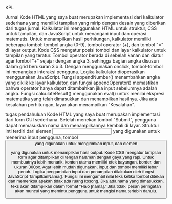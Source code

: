 KPL 

Jurnal
Kode HTML yang saya buat merupakan implementasi dari kalkulator sederhana yang memiliki tampilan yang mirip dengan desain yang diberikan dari tugas jurnal.  Kalkulator ini menggunakan HTML untuk struktur, CSS untuk tampilan, dan JavaScript untuk menangani input dan operasi matematis.  Untuk menampilkan hasil perhitungan, kalkulator memiliki beberapa tombol: tombol angka (0-9), tombol operator (+), dan tombol "=" di layar output.
Kode CSS mengatur posisi tombol dan layar kalkulator untuk tampilan yang teratur.  Tombol operator berada di sebelah kanan dan diatur agar tombol "+" sejajar dengan angka 3, sehingga bagian angka disusun dalam grid berukuran 3 x 3.  Dengan menggunakan onclick, tombol-tombol ini menangkap interaksi pengguna.
Logika kalkulator dioperasikan menggunakan JavaScript.  Fungsi appendNumber() menambahkan angka yang diklik ke layar kalkulator, dan fungsi appendOperator() memastikan bahwa operator hanya dapat ditambahkan jika input sebelumnya adalah angka. Fungsi calculateResult() menggunakan eval() untuk menilai ekspresi matematika yang telah dimasukkan dan menampilkan hasilnya.  Jika ada kesalahan perhitungan, layar akan menampilkan "Kesalahan".

tugas pendahuluan
Kode HTML yang saya buat merupakan implementasi dari form GUI sederhana. Setelah menekan tombol "Submit", pengguna dapat memasukkan nama dan menampilkannya kembali di layar.  Struktur inti terdiri dari elemen <input> yang digunakan untuk menerima input pengguna, tombol <button> yang digunakan untuk mengirimkan input, dan elemen <p> yang digunakan untuk menampilkan hasil output.
Kode CSS mengatur tampilan form agar ditampilkan di tengah halaman dengan gaya yang rapi.  Untuk membuatnya lebih menarik, konten utama memiliki efek bayangan, border, dan ukuran 300px.  Agar lebih mudah digunakan, input dan tombol memiliki lebar penuh.
Logika pengambilan input dan penampilan dilakukan oleh fungsi JavaScript TampilkanNama().  Fungsi ini mengambil nilai teks ketika tombol ditekan dan memeriksa apakah tidak ada ruang kosong. Jika ada nama yang dimasukkan, teks akan ditampilkan dalam format "Halo [nama]." Jika tidak, pesan peringatan akan muncul yang meminta pengguna untuk mengisi nama terlebih dahulu.